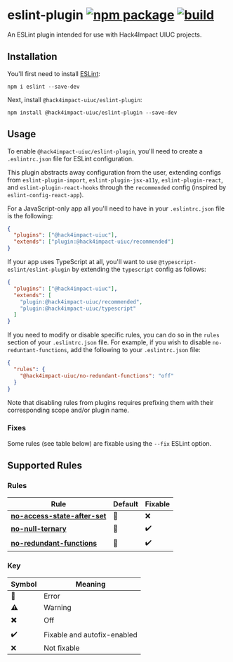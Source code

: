 # eslint-plugin [![npm package](https://img.shields.io/npm/v/@hack4impact-uiuc/eslint-plugin)](https://www.npmjs.com/package/@hack4impact-uiuc/eslint-plugin) [![build](https://img.shields.io/github/workflow/status/hack4impact-uiuc/eslint-plugin/CD)](https://github.com/hack4impact-uiuc/eslint-plugin/actions?query=workflow%3ACD)

An ESLint plugin intended for use with Hack4Impact UIUC projects.

## Installation

You'll first need to install [ESLint](http://eslint.org):

```shell
npm i eslint --save-dev
```

Next, install `@hack4impact-uiuc/eslint-plugin`:

```shell
npm install @hack4impact-uiuc/eslint-plugin --save-dev
```

## Usage

To enable `@hack4impact-uiuc/eslint-plugin`, you'll need to create a `.eslintrc.json` file for ESLint configuration.

This plugin abstracts away configuration from the user, extending configs from `eslint-plugin-import`, `eslint-plugin-jsx-a11y`, `eslint-plugin-react`, and `eslint-plugin-react-hooks` through the `recommended` config (inspired by `eslint-config-react-app`).

For a JavaScript-only app all you'll need to have in your `.eslintrc.json` file is the following:

```json
{
  "plugins": ["@hack4impact-uiuc"],
  "extends": ["plugin:@hack4impact-uiuc/recommended"]
}
```

If your app uses TypeScript at all, you'll want to use `@typescript-eslint/eslint-plugin` by extending the `typescript` config as follows:

```json
{
  "plugins": ["@hack4impact-uiuc"],
  "extends": [
    "plugin:@hack4impact-uiuc/recommended",
    "plugin:@hack4impact-uiuc/typescript"
  ]
}
```

If you need to modify or disable specific rules, you can do so in the `rules` section of your `.eslintrc.json` file. For example, if you wish to disable `no-reduntant-functions`, add the following to your `.eslintrc.json` file:

```json
{
  "rules": {
    "@hack4impact-uiuc/no-redundant-functions": "off"
  }
}
```

Note that disabling rules from plugins requires prefixing them with their corresponding scope and/or plugin name.

### Fixes

Some rules (see table below) are fixable using the `--fix` ESLint option.

## Supported Rules

### Rules

| Rule                                                                      | Default                   | Fixable            |
| ------------------------------------------------------------------------- | ------------------------- | ------------------ |
| [**no-access-state-after-set**](/docs/rules/no-access-state-after-set.md) | :triangular_flag_on_post: | :x:                |
| [**no-null-ternary**](/docs/rules/no-null-ternary.md)                     | :triangular_flag_on_post: | :heavy_check_mark: |
| [**no-redundant-functions**](/docs/rules/no-redundant-functions.md)       | :triangular_flag_on_post: | :heavy_check_mark: |

### Key

| Symbol                    | Meaning                     |
| ------------------------- | --------------------------- |
| :triangular_flag_on_post: | Error                       |
| :warning:                 | Warning                     |
| :heavy_multiplication_x:  | Off                         |
| :heavy_check_mark:        | Fixable and autofix-enabled |
| :x:                       | Not fixable                 |
